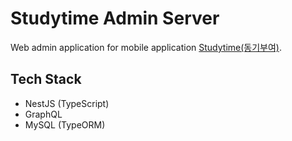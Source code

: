 # Studytime Admin Server

Web admin application for mobile application [Studytime(동기부여)](https://play.google.com/store/apps/details?id=com.nullnull.motivation).

## Tech Stack

- NestJS (TypeScript)
- GraphQL
- MySQL (TypeORM)
